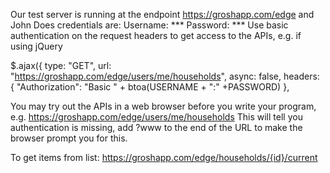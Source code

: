 Our test server is running at the endpoint https://groshapp.com/edge and John Does credentials are:
Username: ***
Password: ***
Use basic authentication on the request headers to get access to the APIs, e.g. if using jQuery

$.ajax({
type: "GET",
url: "https://groshapp.com/edge/users/me/households",
async: false,
headers: {
"Authorization": "Basic " + btoa(USERNAME + ":" +PASSWORD)
},

You may try out the APIs in a web browser before you write your program, e.g.
https://groshapp.com/edge/users/me/households This will tell you authentication is missing, add ?www to
the end of the URL to make the browser prompt you for this.

To get items from list:
https://groshapp.com/edge/households/{id}/current